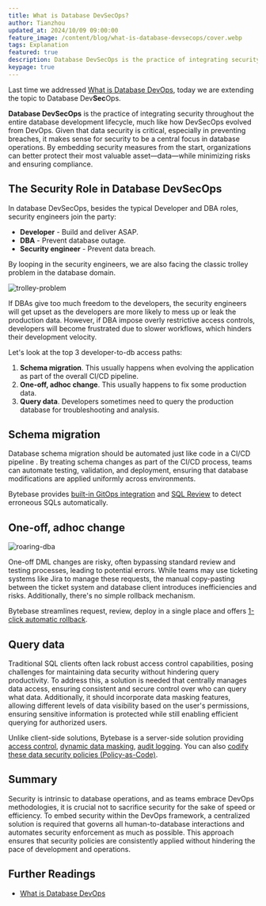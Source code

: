 ```yaml
---
title: What is Database DevSecOps?
author: Tianzhou
updated_at: 2024/10/09 09:00:00
feature_image: /content/blog/what-is-database-devsecops/cover.webp
tags: Explanation
featured: true
description: Database DevSecOps is the practice of integrating security throughout the entire database development lifecycle, much like how DevSecOps evolved from DevOps.
keypage: true
---
```


Last time we addressed [What is Database DevOps](/blog/what-is-database-devops/), today we are extending
the topic to Database Dev**Sec**Ops.

**Database DevSecOps** is the practice of integrating security throughout the entire database development
lifecycle, much like how DevSecOps evolved from DevOps. Given that data security is critical,
especially in preventing breaches, it makes sense for security to be a central focus in database operations.
By embedding security measures from the start, organizations can better protect their most valuable
asset—data—while minimizing risks and ensuring compliance.

## The Security Role in Database DevSecOps

In database DevSecOps, besides the typical Developer and DBA roles, security engineers join the party:

- **Developer** - Build and deliver ASAP.
- **DBA** - Prevent database outage.
- **Security engineer** - Prevent data breach.

By looping in the security engineers, we are also facing the classic trolley problem in the database domain.

![trolley-problem](/content/blog/what-is-database-devsecops/trolley-problem.webp)

If DBAs give too much freedom to the developers, the security engineers will get upset as the developers
are more likely to mess up or leak the production data. However, if DBA impose overly restrictive access controls,
developers will become frustrated due to slower workflows, which hinders their development velocity.

Let's look at the top 3 developer-to-db access paths:

1. **Schema migration**. This usually happens when evolving the application as part of the overall CI/CD pipeline.
1. **One-off, adhoc change**. This usually happens to fix some production data.
1. **Query data**. Developers sometimes need to query the production database for troubleshooting and analysis.

## Schema migration

Database schema migration should be automated just like code in a CI/CD pipeline . By treating schema changes
as part of the CI/CD process, teams can automate testing, validation, and deployment, ensuring that database
modifications are applied uniformly across environments.

<HintBlock type="info">

Bytebase provides [built-in GitOps integration](https://docs.bytebase.com/gitops/overview/) and [SQL Review](https://docs.bytebase.com/sql-review/overview/) to detect erroneous SQLs automatically.

</HintBlock>

## One-off, adhoc change

![roaring-dba](/content/blog/what-is-database-devsecops/roaring-dba.webp)

One-off DML changes are risky, often bypassing standard review and testing processes, leading to potential errors.
While teams may use ticketing systems like Jira to manage these requests, the manual copy-pasting between the ticket system and database client introduces inefficiencies and risks. Additionally, there's no simple rollback mechanism.

<HintBlock type="info">

Bytebase streamlines request, review, deploy in a single place and offers [1-click automatic rollback](https://docs.bytebase.com/change-database/rollback-data-changes/).

</HintBlock>

## Query data

Traditional SQL clients often lack robust access control capabilities, posing challenges for
maintaining data security without hindering query productivity. To address this, a solution is needed
that centrally manages data access, ensuring consistent and secure control over who can query what data.
Additionally, it should incorporate data masking features, allowing different levels of data visibility
based on the user's permissions, ensuring sensitive information is protected while still enabling
efficient querying for authorized users.

<HintBlock type="info">

Unlike client-side solutions, Bytebase is a server-side solution providing [access control](https://docs.bytebase.com/security/database-permission/overview/), [dynamic data masking](https://docs.bytebase.com/security/data-masking/overview/), [audit logging](https://docs.bytebase.com/security/audit-log/). You can also [codify these data security policies (Policy-as-Code)](https://github.com/bytebase/example-database-security).

</HintBlock>

## Summary

Security is intrinsic to database operations, and as teams embrace DevOps methodologies, it is crucial not to sacrifice security for the sake of speed or efficiency.
To embed security within the DevOps framework, a centralized solution is required that governs all human-to-database interactions and automates security enforcement as much as possible. This approach ensures that security policies are consistently applied without hindering the pace of development and operations.

## Further Readings

- [What is Database DevOps](/blog/what-is-database-devops/)
